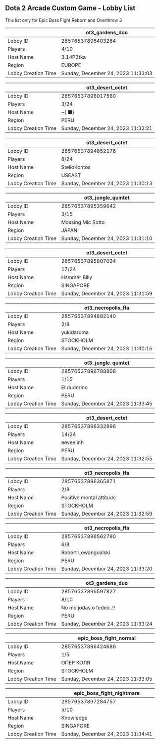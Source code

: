 ## Dota 2 Arcade Custom Game - Lobby List

This list only for Epic Boss Fight Reborn and Overthrow 3

|  | ot3_gardens_duo |
| ------ | ------ |
| Lobby ID | 28576537896403264 |
| Players | 4/10 |
| Host Name | 3.14P3tka |
| Region | EUROPE |
| Lobby Creation Time | Sunday, December 24, 2023 11:33:03 |


|  | ot3_desert_octet |
| ------ | ------ |
| Lobby ID | 28576537896017560 |
| Players | 3/24 |
| Host Name | ~{ ■} |
| Region | PERU |
| Lobby Creation Time | Sunday, December 24, 2023 11:32:21 |


|  | ot3_desert_octet |
| ------ | ------ |
| Lobby ID | 28576537894852176 |
| Players | 8/24 |
| Host Name | StelioKontos |
| Region | USEAST |
| Lobby Creation Time | Sunday, December 24, 2023 11:30:13 |


|  | ot3_jungle_quintet |
| ------ | ------ |
| Lobby ID | 28576537895359642 |
| Players | 3/15 |
| Host Name | Mossing Mic Sotto |
| Region | JAPAN |
| Lobby Creation Time | Sunday, December 24, 2023 11:31:10 |


|  | ot3_desert_octet |
| ------ | ------ |
| Lobby ID | 28576537895807034 |
| Players | 17/24 |
| Host Name | Hammer Billy |
| Region | SINGAPORE |
| Lobby Creation Time | Sunday, December 24, 2023 11:31:59 |


|  | ot3_necropolis_ffa |
| ------ | ------ |
| Lobby ID | 28576537894882140 |
| Players | 2/8 |
| Host Name | yukidaruma |
| Region | STOCKHOLM |
| Lobby Creation Time | Sunday, December 24, 2023 11:30:16 |


|  | ot3_jungle_quintet |
| ------ | ------ |
| Lobby ID | 28576537896788808 |
| Players | 1/15 |
| Host Name | El duderino |
| Region | PERU |
| Lobby Creation Time | Sunday, December 24, 2023 11:33:45 |


|  | ot3_desert_octet |
| ------ | ------ |
| Lobby ID | 28576537896332896 |
| Players | 14/24 |
| Host Name | eeveelinh |
| Region | PERU |
| Lobby Creation Time | Sunday, December 24, 2023 11:32:55 |


|  | ot3_necropolis_ffa |
| ------ | ------ |
| Lobby ID | 28576537896365871 |
| Players | 2/8 |
| Host Name | Positive mental attitude |
| Region | STOCKHOLM |
| Lobby Creation Time | Sunday, December 24, 2023 11:32:59 |


|  | ot3_necropolis_ffa |
| ------ | ------ |
| Lobby ID | 28576537896562790 |
| Players | 6/8 |
| Host Name | Robert Lewangoalski |
| Region | PERU |
| Lobby Creation Time | Sunday, December 24, 2023 11:33:20 |


|  | ot3_gardens_duo |
| ------ | ------ |
| Lobby ID | 28576537896597827 |
| Players | 8/10 |
| Host Name | No me jodas o fedeo..!! |
| Region | PERU |
| Lobby Creation Time | Sunday, December 24, 2023 11:33:24 |


|  | epic_boss_fight_normal |
| ------ | ------ |
| Lobby ID | 28576537896424686 |
| Players | 1/5 |
| Host Name | ОПЕР КОЛЯ |
| Region | STOCKHOLM |
| Lobby Creation Time | Sunday, December 24, 2023 11:33:05 |


|  | epic_boss_fight_nightmare |
| ------ | ------ |
| Lobby ID | 28576537897284757 |
| Players | 5/10 |
| Host Name | Knowledge |
| Region | SINGAPORE |
| Lobby Creation Time | Sunday, December 24, 2023 11:34:41 |


